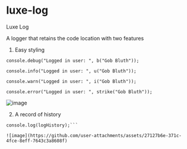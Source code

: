 # luxe-log
Luxe Log

A logger that retains the code location with two features

1) Easy styling

`console.debug("Logged in user: ", b("Gob Bluth"));`

`console.info("Logged in user: ", u("Gob Bluth"));`

`console.warn("Logged in user: ", i("Gob Bluth"));`

`console.error("Logged in user: ", strike("Gob Bluth"));`

![image](https://github.com/user-attachments/assets/4f395964-99c3-4f20-9f39-99fda01ae086)


2) A record of history

```import { logHistory } from "luxe-log";
console.log(logHistory);```

![image](https://github.com/user-attachments/assets/27127b6e-371c-4fce-8eff-7643c3a8608f)
